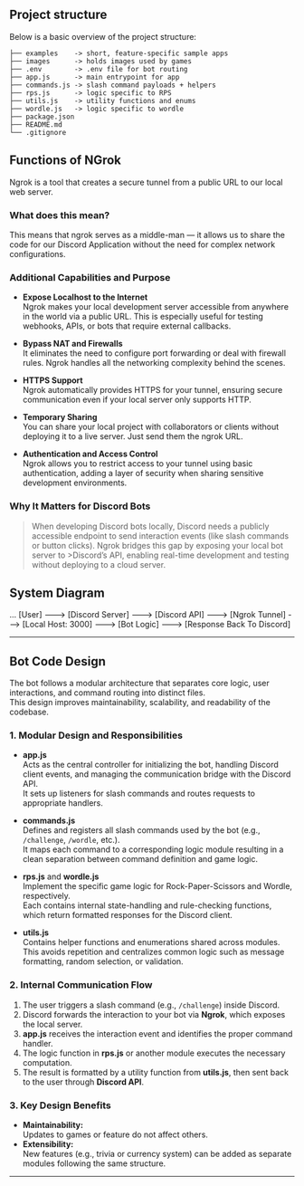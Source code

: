 ## Project structure
Below is a basic overview of the project structure:

```
├── examples    -> short, feature-specific sample apps
├── images      -> holds images used by games
├── .env        -> .env file for bot routing
├── app.js      -> main entrypoint for app
├── commands.js -> slash command payloads + helpers
├── rps.js      -> logic specific to RPS
├── utils.js    -> utility functions and enums
├── wordle.js   -> logic specific to wordle
├── package.json
├── README.md
└── .gitignore
```

## Functions of NGrok

Ngrok is a tool that creates a secure tunnel from a public URL to our local web server.

### What does this mean?

This means that ngrok serves as a middle-man — it allows us to share the code for our Discord Application without the need for complex network configurations.

### Additional Capabilities and Purpose

- **Expose Localhost to the Internet**  
  Ngrok makes your local development server accessible from anywhere in the world via a public URL. This is especially useful for testing webhooks, APIs, or bots that require external callbacks.

- **Bypass NAT and Firewalls**  
  It eliminates the need to configure port forwarding or deal with firewall rules. Ngrok handles all the networking complexity behind the scenes.

- **HTTPS Support**  
  Ngrok automatically provides HTTPS for your tunnel, ensuring secure communication even if your local server only supports HTTP.

- **Temporary Sharing**  
  You can share your local project with collaborators or clients without deploying it to a live server. Just send them the ngrok URL.

- **Authentication and Access Control**  
  Ngrok allows you to restrict access to your tunnel using basic authentication, adding a layer of security when sharing sensitive development environments.

### Why It Matters for Discord Bots

>When developing Discord bots locally, Discord needs a publicly accessible endpoint to send interaction events (like slash commands or button clicks). Ngrok bridges this gap by exposing your local bot server to >Discord’s API, enabling real-time development and testing without deploying to a cloud server.


## System Diagram
...
[User] ---> [Discord Server] ---> [Discord API] ---> [Ngrok Tunnel] ---> [Local Host: 3000] ---> [Bot Logic] ---> [Response Back To Discord]

---

## Bot Code Design

The bot follows a modular architecture that separates core logic, user interactions, and command routing into distinct files.  
This design improves maintainability, scalability, and readability of the codebase.

### 1. Modular Design and Responsibilities

- **app.js**  
  Acts as the central controller for initializing the bot, handling Discord client events, and managing the communication bridge with the Discord API.  
  It sets up listeners for slash commands and routes requests to appropriate handlers.

- **commands.js**  
  Defines and registers all slash commands used by the bot (e.g., `/challenge`, `/wordle`, etc.).  
  It maps each command to a corresponding logic module resulting in a clean separation between command definition and game logic.

- **rps.js** and **wordle.js**  
  Implement the specific game logic for Rock-Paper-Scissors and Wordle, respectively.  
  Each contains internal state-handling and rule-checking functions, which return formatted responses for the Discord client.

- **utils.js**  
  Contains helper functions and enumerations shared across modules.  
  This avoids repetition and centralizes common logic such as message formatting, random selection, or validation.

### 2. Internal Communication Flow

1. The user triggers a slash command (e.g., `/challenge`) inside Discord.  
2. Discord forwards the interaction to your bot via **Ngrok**, which exposes the local server.  
3. **app.js** receives the interaction event and identifies the proper command handler.  
4. The logic function in **rps.js** or another module executes the necessary computation.  
5. The result is formatted by a utility function from **utils.js**, then sent back to the user through **Discord API**.

### 3. Key Design Benefits

- **Maintainability:**  
  Updates to games or feature do not affect others.
- **Extensibility:**  
  New features (e.g., trivia or currency system) can be added as separate modules following the same structure.

---


